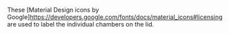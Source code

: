 These [Material Design icons by Google]https://developers.google.com/fonts/docs/material_icons#licensing are used to
label the individual chambers on the lid.
